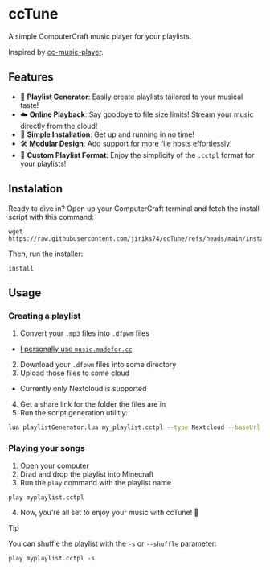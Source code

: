 # ccTune
A simple ComputerCraft music player for your playlists.

Inspired by [cc-music-player](https://github.com/Metalloriff/cc-music-player).

## Features

- 🎵 **Playlist Generator**: Easily create playlists tailored to your musical taste!
- ☁️ **Online Playback**: Say goodbye to file size limits! Stream your music directly from the cloud!
- 🔌 **Simple Installation**: Get up and running in no time!
- 🛠️ **Modular Design**: Add support for more file hosts effortlessly!
- 📂 **Custom Playlist Format**: Enjoy the simplicity of the `.cctpl` format for your playlists!

## Instalation

Ready to dive in?
Open up your ComputerCraft terminal and fetch the install script with this command:

```
wget https://raw.githubusercontent.com/jiriks74/ccTune/refs/heads/main/install.lua
```

Then, run the installer:

```
install
```

## Usage

### Creating a playlist

1. Convert your `.mp3` files into `.dfpwm` files
  - [I personally use `music.madefor.cc`](https://music.madefor.cc/)
2. Download your `.dfpwm` files into some directory
3. Upload those files to some cloud
  - Currently only Nextcloud is supported
4. Get a share link for the folder the files are in
5. Run the script generation utilitiy:

```bash
lua playlistGenerator.lua my_playlist.cctpl --type Nextcloud --baseUrl https://nextcloud.example.com/s/myMusicFolder --directory /path/to/DFPWM/directory
```

### Playing your songs

1. Open your computer
2. Drad and drop the playlist into Minecraft
3. Run the `play` command with the playlist name

```
play myplaylist.cctpl
```
4. Now, you're all set to enjoy your music with ccTune! 🎉

> [!Tip]
> You can shuffle the playlist with the `-s` or `--shuffle` parameter:
> ```
> play myplaylist.cctpl -s
> ```

